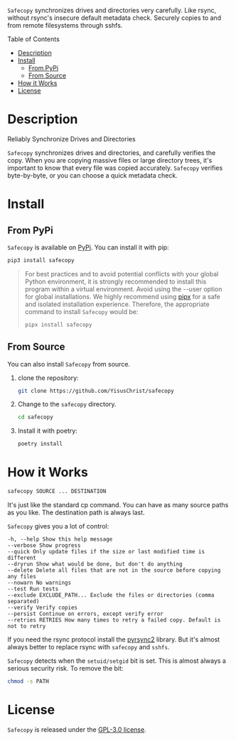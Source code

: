 `Safecopy` synchronizes drives and directories very carefully. Like rsync, without rsync's insecure default metadata check. Securely copies to and from remote filesystems through sshfs.

Table of Contents

- [Description](#description)
- [Install](#install)
  - [From PyPi](#from-pypi)
  - [From Source](#from-source)
- [How it Works](#how-it-works)
- [License](#license)

# Description

Reliably Synchronize Drives and Directories

`Safecopy` synchronizes drives and directories, and carefully verifies the copy. When you are copying massive files or large directory trees, it's important to know that every file was copied accurately. `Safecopy` verifies byte-by-byte, or you can choose a quick metadata check.

# Install

## From PyPi

`Safecopy` is available on [PyPi](https://pypi.org/project/safecopy). You can install it with pip:

```sh
pip3 install safecopy
```

> For best practices and to avoid potential conflicts with your global Python environment, it is strongly recommended to install this program within a virtual environment. Avoid using the --user option for global installations. We highly recommend using [pipx](https://pypi.org/project/pipx/) for a safe and isolated installation experience. Therefore, the appropriate command to install `Safecopy` would be:
>
> ```sh
> pipx install safecopy
> ```

## From Source

You can also install `Safecopy` from source.

1. clone the repository:

   ```sh
   git clone https://github.com/YisusChrist/safecopy
   ```

2. Change to the `safecopy` directory.

   ```sh
   cd safecopy
   ```

3. Install it with poetry:

   ```sh
   poetry install
   ```

# How it Works

```sh
safecopy SOURCE ... DESTINATION
```

It's just like the standard cp command. You can have as many source paths as you like. The destination path is always last.

`Safecopy` gives you a lot of control:

```
-h, --help Show this help message
--verbose Show progress
--quick Only update files if the size or last modified time is different
--dryrun Show what would be done, but don't do anything
--delete Delete all files that are not in the source before copying any files
--nowarn No warnings
--test Run tests
--exclude EXCLUDE_PATH... Exclude the files or directories (comma separated)
--verify Verify copies
--persist Continue on errors, except verify error
--retries RETRIES How many times to retry a failed copy. Default is not to retry
```

If you need the rsync protocol install the [pyrsync2](https://pypi.org/project/pyrsync2) library. But it's almost always better to replace rsync with `safecopy` and `sshfs`.

`Safecopy` detects when the `setuid/setgid` bit is set. This is almost always a serious security risk. To remove the bit:

```sh
chmod -s PATH
```

# License

`Safecopy` is released under the [GPL-3.0 license](https://opensource.org/licenses/GPL-3.0).
